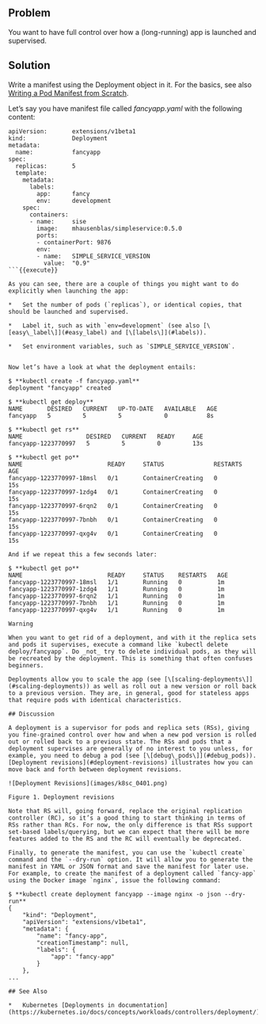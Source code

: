 ## Problem

You want to have full control over how a (long-running) app is launched and supervised.

## Solution

Write a manifest using the Deployment object in it. For the basics, see also [Writing a Pod Manifest from Scratch](#pod_manifest).

Let’s say you have manifest file called _fancyapp.yaml_ with the following content:

```
apiVersion:       extensions/v1beta1
kind:             Deployment
metadata:
  name:           fancyapp
spec:
  replicas:       5
  template:
    metadata:
      labels:
        app:      fancy
        env:      development
    spec:
      containers:
      - name:     sise
        image:    mhausenblas/simpleservice:0.5.0
        ports:
        - containerPort: 9876
        env:
        - name:   SIMPLE_SERVICE_VERSION
          value:  "0.9"
```{{execute}}

As you can see, there are a couple of things you might want to do explicitly when launching the app:

*   Set the number of pods (`replicas`), or identical copies, that should be launched and supervised.
    
*   Label it, such as with `env=development` (see also [\[easy\_label\]](#easy_label) and [\[labels\]](#labels)).
    
*   Set environment variables, such as `SIMPLE_SERVICE_VERSION`.
    

Now let’s have a look at what the deployment entails:

$ **kubectl create -f fancyapp.yaml**
deployment "fancyapp" created

$ **kubectl get deploy**
NAME       DESIRED   CURRENT   UP-TO-DATE   AVAILABLE   AGE
fancyapp   5         5         5            0           8s

$ **kubectl get rs**
NAME                  DESIRED   CURRENT   READY     AGE
fancyapp-1223770997   5         5         0         13s

$ **kubectl get po**
NAME                        READY     STATUS              RESTARTS   AGE
fancyapp-1223770997-18msl   0/1       ContainerCreating   0          15s
fancyapp-1223770997-1zdg4   0/1       ContainerCreating   0          15s
fancyapp-1223770997-6rqn2   0/1       ContainerCreating   0          15s
fancyapp-1223770997-7bnbh   0/1       ContainerCreating   0          15s
fancyapp-1223770997-qxg4v   0/1       ContainerCreating   0          15s

And if we repeat this a few seconds later:

$ **kubectl get po**
NAME                        READY     STATUS    RESTARTS   AGE
fancyapp-1223770997-18msl   1/1       Running   0          1m
fancyapp-1223770997-1zdg4   1/1       Running   0          1m
fancyapp-1223770997-6rqn2   1/1       Running   0          1m
fancyapp-1223770997-7bnbh   1/1       Running   0          1m
fancyapp-1223770997-qxg4v   1/1       Running   0          1m

Warning

When you want to get rid of a deployment, and with it the replica sets and pods it supervises, execute a command like `kubectl delete deploy/fancyapp`. Do _not_ try to delete individual pods, as they will be recreated by the deployment. This is something that often confuses beginners.

Deployments allow you to scale the app (see [\[scaling-deployments\]](#scaling-deployments)) as well as roll out a new version or roll back to a previous version. They are, in general, good for stateless apps that require pods with identical characteristics.

## Discussion

A deployment is a supervisor for pods and replica sets (RSs), giving you fine-grained control over how and when a new pod version is rolled out or rolled back to a previous state. The RSs and pods that a deployment supervises are generally of no interest to you unless, for example, you need to debug a pod (see [\[debug\_pods\]](#debug_pods)). [Deployment revisions](#deployment-revisions) illustrates how you can move back and forth between deployment revisions.

![Deployment Revisions](images/k8sc_0401.png)

Figure 1. Deployment revisions

Note that RS will, going forward, replace the original replication controller (RC), so it’s a good thing to start thinking in terms of RSs rather than RCs. For now, the only difference is that RSs support set-based labels/querying, but we can expect that there will be more features added to the RS and the RC will eventually be deprecated.

Finally, to generate the manifest, you can use the `kubectl create` command and the `--dry-run` option. It will allow you to generate the manifest in YAML or JSON format and save the manifest for later use. For example, to create the manifest of a deployment called `fancy-app` using the Docker image `nginx`, issue the following command:

$ **kubectl create deployment fancyapp --image nginx -o json --dry-run**
{
    "kind": "Deployment",
    "apiVersion": "extensions/v1beta1",
    "metadata": {
        "name": "fancy-app",
        "creationTimestamp": null,
        "labels": {
            "app": "fancy-app"
        }
    },
...

## See Also

*   Kubernetes [Deployments in documentation](https://kubernetes.io/docs/concepts/workloads/controllers/deployment/)